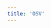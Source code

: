 ```yaml
---
title: 'OSV'
---
```


<script setup lang="ts">
  import TheOsv from "@/views/security/osv/TheOsv.vue";
</script>

<TheOsv />
